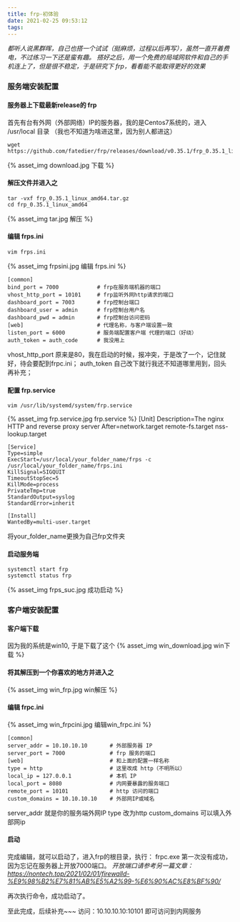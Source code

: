 ```yaml
---
title: frp-初体验
date: 2021-02-25 09:53:12
tags:
---
```


*都听人说黑群晖，自己也搭一个试试（挺麻烦，过程以后再写），虽然一直开着费电，不过练习一下还是蛮有趣。*
*搭好之后，用一个免费的局域网软件和自己的手机连上了，但是很不稳定，于是研究下 frp，看看能不能取得更好的效果*
<!--more-->
### 服务端安装配置
#### 服务器上下载最新release的 frp
首先有台有外网（外部网络）IP的服务器，我的是Centos7系统的，进入 /usr/local 目录
（我也不知道为啥进这里，因为别人都进这）

    wget https://github.com/fatedier/frp/releases/download/v0.35.1/frp_0.35.1_linux_amd64.tar.gz
{% asset_img download.jpg 下载 %}

#### 解压文件并进入之
    tar -vxf frp_0.35.1_linux_amd64.tar.gz
    cd frp_0.35.1_linux_amd64
{% asset_img tar.jpg 解压 %}

#### 编辑 frps.ini
    vim frps.ini
{% asset_img frpsini.jpg 编辑 frps.ini %}

    [common]
    bind_port = 7000            # frp在服务端机器的端口
    vhost_http_port = 10101     # frp监听外网http请求的端口
    dashboard_port = 7003       # frp控制台端口
    dashboard_user = admin      # frp控制台用户名
    dashboard_pwd = admin       # frp控制台访问密码
    [web]                       # 代理名称，与客户端设置一致
    listen_port = 6000          # 服务端配置客户端 代理的端口（好绕）
    auth_token = auth_code      # 我没用上

vhost_http_port 原来是80，我在启动的时候，报冲突，于是改了一个，记住就好，待会要配到frpc.ini；
auth_token 自己改下就行我还不知道哪里用到，回头再补充；

#### 配置 frp.service
    vim /usr/lib/systemd/system/frp.service
{% asset_img frp.service.jpg frp.service %}
    [Unit]
    Description=The nginx HTTP and reverse proxy server
    After=network.target remote-fs.target nss-lookup.target

    [Service]
    Type=simple
    ExecStart=/usr/local/your_folder_name/frps -c /usr/local/your_folder_name/frps.ini
    KillSignal=SIGQUIT
    TimeoutStopSec=5
    KillMode=process
    PrivateTmp=true
    StandardOutput=syslog
    StandardError=inherit

    [Install]
    WantedBy=multi-user.target

将your_folder_name更换为自己frp文件夹

#### 启动服务端
    systemctl start frp
    systemctl status frp
{% asset_img frps_suc.jpg 成功启动 %}

### 客户端安装配置
#### 客户端下载
因为我的系统是win10, 于是下载了这个
{% asset_img win_download.jpg win下载 %}

#### 将其解压到一个你喜欢的地方并进入之
{% asset_img win_frp.jpg win解压 %}

#### 编辑 frpc.ini
{% asset_img win_frpcini.jpg 编辑win_frpc.ini %}

    [common]
    server_addr = 10.10.10.10       # 外部服务器 IP
    server_port = 7000              # frp 服务的端口
    [web]                           # 和上面的配置一样名称
    type = http                     # 这里改成 http（不明所以）
    local_ip = 127.0.0.1            # 本机 IP
    local_port = 8080               # 内网要暴露的服务端口
    remote_port = 10101             # http 访问的端口
    custom_domains = 10.10.10.10    # 外部网IP或域名

server_addr 就是你的服务端外网IP
type 改为http
custom_domains 可以填入外部网ip

#### 启动
完成编辑，就可以启动了，进入frp的根目录，执行：
    frpc.exe
第一次没有成功，因为忘记在服务器上开放7000端口。
*开放端口请参考另一篇文章：https://nontech.top/2021/02/01/firewalld-%E9%98%B2%E7%81%AB%E5%A2%99-%E6%90%AC%E8%BF%90/*

再次执行命令，成功启动了。

至此完成，后续补充~~~
访问：10.10.10.10:10101 即可访问到内网服务
